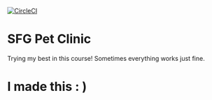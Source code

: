 [![CircleCI](https://circleci.com/gh/jpozarycki/sfg-pet-clinic/tree/master.svg?style=svg)](https://circleci.com/gh/jpozarycki/sfg-pet-clinic/tree/master)

# SFG Pet Clinic 
Trying my best in this course!
Sometimes everything works just fine.

# I made this : )